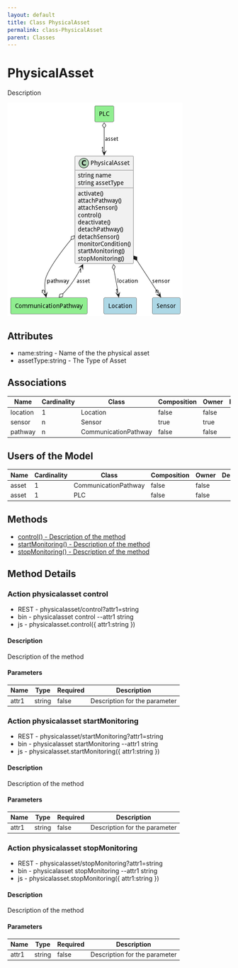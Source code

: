 ```yaml
---
layout: default
title: Class PhysicalAsset
permalink: class-PhysicalAsset
parent: Classes
---
```


# PhysicalAsset

Description 

![Logical Diagram](./logical.png)

## Attributes

* name:string - Name of the the physical asset
* assetType:string - The Type of Asset


## Associations

| Name | Cardinality | Class | Composition | Owner | Description |
| --- | --- | --- | --- | --- | --- |
| location | 1 | Location | false | false |  |
| sensor | n | Sensor | true | true |  |
| pathway | n | CommunicationPathway | false | false |  |



## Users of the Model

| Name | Cardinality | Class | Composition | Owner | Description |
| --- | --- | --- | --- | --- | --- |
| asset | 1 | CommunicationPathway | false | false |  |
| asset | 1 | PLC | false | false |  |





## Methods
* [control() - Description of the method](#action-control)
* [startMonitoring() - Description of the method](#action-startMonitoring)
* [stopMonitoring() - Description of the method](#action-stopMonitoring)


<h2>Method Details</h2>
    
### Action physicalasset control



* REST - physicalasset/control?attr1=string
* bin - physicalasset control --attr1 string
* js - physicalasset.control({ attr1:string })

#### Description
Description of the method

#### Parameters

| Name | Type | Required | Description |
|---|---|---|---|
| attr1 | string |false | Description for the parameter |




### Action physicalasset startMonitoring



* REST - physicalasset/startMonitoring?attr1=string
* bin - physicalasset startMonitoring --attr1 string
* js - physicalasset.startMonitoring({ attr1:string })

#### Description
Description of the method

#### Parameters

| Name | Type | Required | Description |
|---|---|---|---|
| attr1 | string |false | Description for the parameter |




### Action physicalasset stopMonitoring



* REST - physicalasset/stopMonitoring?attr1=string
* bin - physicalasset stopMonitoring --attr1 string
* js - physicalasset.stopMonitoring({ attr1:string })

#### Description
Description of the method

#### Parameters

| Name | Type | Required | Description |
|---|---|---|---|
| attr1 | string |false | Description for the parameter |






